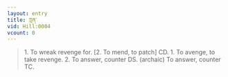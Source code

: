 ```yaml
---
layout: entry
title: ཀླན་
vid: Hill:0004
vcount: 0
---
```


> 1\.
 To wreak revenge for\.
 [2\.
 To mend, to patch] CD\.
 1\.
 To avenge, to take revenge\.
 2\.
 To answer, counter DS\.
 (archaic) To answer, counter TC\.

